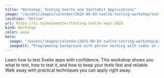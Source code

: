 ```yaml
---
title: "Workshop: Testing Svelte and SvelteKit Applications"
image: "/assets/images/calendar/2025-09-03-svelte-testing-workshop/svelte.png"
location: "Online"
url: https://ti.to/mainmatter/testing-svelte-sept-2025
kind: Workshop
color: aqua
hero:
  image: "/assets/images/calendar/2025-09-03-svelte-testing-workshop/programming.jpg"
  imageAlt: "Programming background with person working with codes on computer"
---
```


Learn how to test Svelte apps with confidence. This workshop shows you what to test, how to test it, and how to keep your tests fast and reliable. Walk away with practical techniques you can apply right away.
